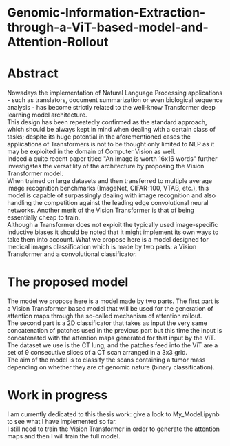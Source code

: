 # Genomic-Information-Extraction-through-a-ViT-based-model-and-Attention-Rollout

# Abstract

Nowadays the implementation of Natural Language Processing applications - such as translators, document summarization or even
biological sequence analysis - has become strictly related to the
well-know Transformer deep learning model architecture. <br> This
design has been repeatedly confirmed as the standard approach,
which should be always kept in mind when dealing with a certain
class of tasks; despite its huge potential in the aforementioned cases
the applications of Transformers is not to be thought only limited
to NLP as it may be exploited in the domain of Computer Vision as
well. <br>
Indeed a quite recent paper titled "An image is worth 16x16 words"
further investigates the versatility of the architecture by proposing the Vision Transformer model.<br> When trained on large datasets
and then transferred to multiple average image recognition benchmarks (ImageNet, CIFAR-100, VTAB, etc.), this model is capable
of surpassingly dealing with image recognition and also handling
the competition against the leading edge convolutional neural networks. Another merit of the Vision Transformer is that of being
essentially cheap to train. <br> Although a Transformer does not exploit
the typically used image-specific inductive biases it should be noted
that it might implement its own ways to take them into account.
What we propose here is a model designed for medical images classification which is made by two parts: a Vision Transformer and a
convolutional classificator. <br>

# The proposed model <br>

The model we propose here is a model made by two
parts. The first part is a Vision Transformer based model that will
be used for the generation of attention maps through the so-called
mechanism of attention rollout.<br> The second part is a 2D classificator that takes as input the very same concatenation of patches used
in the previous part but this time the input is concatenated with
the attention maps generated for that input by the ViT. The dataset
we use is the CT lung, and the patches feed into the ViT are a set
of 9 consecutive slices of a CT scan arranged in a 3x3 grid.<br> The
aim of the model is to classify the scans containing a tumor mass
depending on whether they are of genomic nature (binary classification).
# Work in progress <br>

I am currently dedicated to this thesis work: give a look to My_Model.ipynb to see what I have implemented so far.<br>
I still need to train the Vision Transformer in order to generate the attention maps and then I will train the full model.
